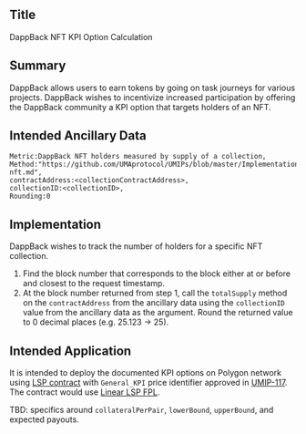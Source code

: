 ## Title

DappBack NFT KPI Option Calculation

## Summary

DappBack allows users to earn tokens by going on task journeys for various projects. DappBack wishes to incentivize increased participation by offering the DappBack community a KPI option that targets holders of an NFT.

## Intended Ancillary Data

```
Metric:DappBack NFT holders measured by supply of a collection,
Method:"https://github.com/UMAprotocol/UMIPs/blob/master/Implementations/dappback-nft.md",
contractAddress:<collectionContractAddress>,
collectionID:<collectionID>,
Rounding:0
```

## Implementation

DappBack wishes to track the number of holders for a specific NFT collection.

1. Find the block number that corresponds to the block either at or before and closest to the request timestamp.
2. At the block number returned from step 1, call the `totalSupply` method on the `contractAddress` from the ancillary data using the `collectionID` value from the ancillary data as the argument. Round the returned value to 0 decimal places (e.g. 25.123 -> 25).

## Intended Application

It is intended to deploy the documented KPI options on Polygon network using [LSP contract](https://github.com/UMAprotocol/protocol/blob/master/packages/core/contracts/financial-templates/long-short-pair/LongShortPair.sol) with `General_KPI` price identifier approved in [UMIP-117](https://github.com/UMAprotocol/UMIPs/blob/master/UMIPs/umip-117.md). The contract would use [Linear LSP FPL](https://github.com/UMAprotocol/protocol/blob/master/packages/core/contracts/financial-templates/common/financial-product-libraries/long-short-pair-libraries/LinearLongShortPairFinancialProductLibrary.sol).


TBD: specifics around `collateralPerPair`, `lowerBound`, `upperBound`, and expected payouts.